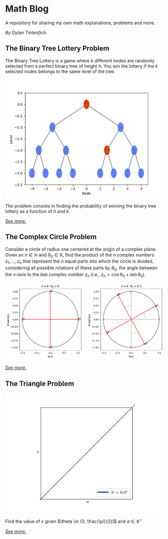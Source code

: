 # Math Blog

A repository for sharing my own math explanations, problems and more.

_By Dylan Tintenfich._

## The Binary Tree Lottery Problem

The Binary Tree Lottery is a game where $k$ different nodes are randomly selected from a perfect binary tree of height $h$. You win the lottery if the $k$ selected nodes belongs to the same level of the tree.

<p align="center">
  <img src="binary_tree_lottery/img/animation1.gif">
</p>

The problem consists in finding the probability of winning the binary tree lottery as a function of $h$ and $k$.

[_See more_.](./binary_tree_lottery/binary_tree_lottery.ipynb)


## The Complex Circle Problem

Consider a circle of radius one centered at the origin of a complex plane. Given an $n \in \mathbb{N}$ and $\theta_0 \in \mathbb{R}$, find the product of the $n$ complex numbers $z_1, \dots, z_{n}$ that represent the $n$ equal parts into which the circle is divided, considering all possible rotations of these parts by $\theta_0$, the angle between the *x-axis* to the last complex number $z_{n}$ (i.e., $z_{n} = \cos\theta_0 + i \sin\theta_0$).

<p align="center">
  <img src="complex_circle_problem/img/example.png">
</p>

[_See more_.](./complex_circle_problem/complex_circle.ipynb)


## The Triangle Problem

<p align="center">
  <img src="triangle_problem/img/statement.gif">
</p>

Find the value of $x$ given $\theta \in (0, \frac{\pi}{2}]$ and $a \in \mathbb{R}^{+}$

[_See more_.](./triangle_problem/triangle_problem.md)
